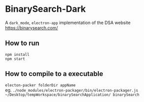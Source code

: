 # BinarySearch-Dark
A `dark_mode`, `electron-app` implementation of the DSA website https://binarysearch.com/ 

## How to run
`npm install` <br>
`npm start`


## How to compile to a executable
`electon-packer folderDir appName` <br>
eg. `./node_modules/electron-packager/bin/electron-packager.js ~/Desktop/tempWorkspace/binarySearchApplication/ binarySearch`

